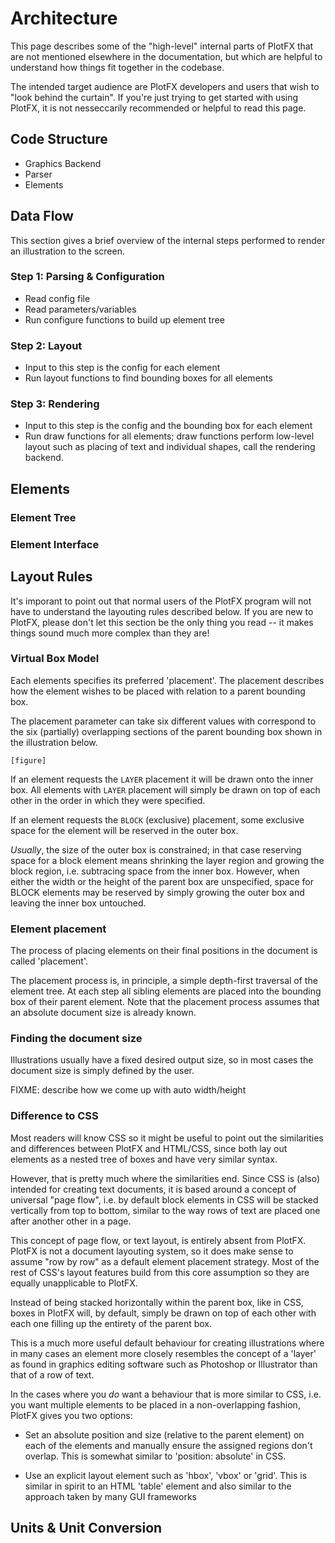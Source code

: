 Architecture
============

This page describes some of the "high-level" internal parts of PlotFX that are
not mentioned elsewhere in the documentation, but which are helpful to understand
how things fit together in the codebase.

The intended target audience are PlotFX developers and users that wish to "look
behind the curtain". If you're just trying to get started with using PlotFX, it
is not nesseccarily recommended or helpful to read this page.


Code Structure
--------------

   - Graphics Backend
   - Parser
   - Elements


Data Flow
---------

This section gives a brief overview of the internal steps performed to
render an illustration to the screen. 

### Step 1: Parsing & Configuration

   - Read config file
   - Read parameters/variables
   - Run configure functions to build up element tree

### Step 2: Layout

   - Input to this step is the config for each element
   - Run layout functions to find bounding boxes for all elements

### Step 3: Rendering

   - Input to this step is the config and the bounding box for each element
   - Run draw functions for all elements; draw functions perform low-level layout
     such as placing of text and individual shapes, call the rendering backend.


Elements
--------

### Element Tree

### Element Interface



Layout Rules
------------

It's imporant to point out that normal users of the PlotFX program will not have
to understand the layouting rules described below. If you are new to PlotFX, please
don't let this section be the only thing you read -- it makes things sound much
more complex than they are!

### Virtual Box Model

Each elements specifies its preferred 'placement'. The placement describes how
the element wishes to be placed with relation to a parent bounding box.

The placement parameter can take six different values with correspond to the six
(partially) overlapping sections of the parent bounding box shown in the illustration
below.

    [figure]

If an element requests the `LAYER` placement it will be drawn onto the inner
box. All elements with `LAYER` placement will simply be drawn on top of each
other in the order in which they were specified.

If an element requests the `BLOCK` (exclusive) placement, some exclusive
space for the element will be reserved in the outer box.

*Usually*, the size of the outer box is constrained; in that case reserving space
for a block element means shrinking the layer region and growing the block region,
i.e. subtracing space from the inner box. However, when either the width or the
height of the parent box are unspecified, space for BLOCK elements may be reserved
by simply growing the outer box and leaving the inner box untouched.


### Element placement

The process of placing elements on their final positions in the document is called
'placement'.

The placement process is, in principle, a simple depth-first traversal
of the element tree. At each step all sibling elements are placed into the
bounding box of their parent element. Note that the placement process assumes
that an absolute document size is already known.

### Finding the document size

Illustrations usually have a fixed desired output size, so in most cases the
document size is simply defined by the user.

FIXME: describe how we come up with auto width/height


### Difference to CSS

Most readers will know CSS so it might be useful to point out the similarities
and differences between PlotFX and HTML/CSS, since both lay out elements as a
nested tree of boxes and have very similar syntax.

However, that is pretty much where the similarities end. Since CSS is (also) intended
for creating text documents, it is based around a concept of universal "page flow",
i.e. by default block elements in CSS will be stacked vertically from top to bottom,
similar to the way rows of text are placed one after another other in a page.

This concept of page flow, or text layout, is entirely absent from PlotFX.
PlotFX is not a document layouting system, so it does make sense to assume "row
by row" as a default element placement strategy. Most of the rest of CSS's layout
features build from this core assumption so they are equally unapplicable to PlotFX.

Instead of being stacked horizontally within the parent box, like in CSS, boxes
in PlotFX will, by default, simply be drawn on top of each other with each one
filling up the entirety of the parent box.

This is a much more useful default behaviour for creating illustrations where in
many cases an element more closely resembles the concept of a 'layer' as found in
graphics editing software such as Photoshop or Illustrator than that of a row of
text.

In the cases where you *do* want a behaviour that is more similar to CSS, i.e.
you want multiple elements to be placed in a non-overlapping fashion, PlotFX gives
you two options:

  - Set an absolute position and size (relative to the parent element) on each
    of the elements and manually ensure the assigned regions don't overlap. This
    is somewhat similar to 'position: absolute' in CSS.

  - Use an explicit layout element such as 'hbox', 'vbox' or 'grid'. This is
    similar in spirit to an HTML 'table' element and also similar to the approach
    taken by many GUI frameworks



Units & Unit Conversion
-----------------------


